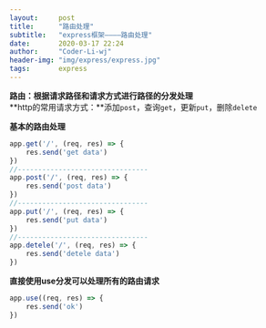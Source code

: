 ```yaml
---
layout:     post
title:      "路由处理"
subtitle:   "express框架————路由处理"
date:       2020-03-17 22:24
author:     "Coder-Li-wj"
header-img: "img/express/express.jpg"
tags:       express
---  
```


**路由：根据请求路径和请求方式进行路径的分发处理**  
**http的常用请求方式：**添加`post`，查询`get`，更新`put`，删除`delete`  

**基本的路由处理**  
```js
app.get('/', (req, res) => {
    res.send('get data')
})
//--------------------------------
app.post('/', (req, res) => {
    res.send('post data')
})
//--------------------------------
app.put('/', (req, res) => {
    res.send('put data')
})
//--------------------------------
app.detele('/', (req, res) => {
    res.send('detele data')
})
```  

**直接使用use分发可以处理所有的路由请求**  
```js
app.use((req, res) => {
    res.send('ok')
})
```